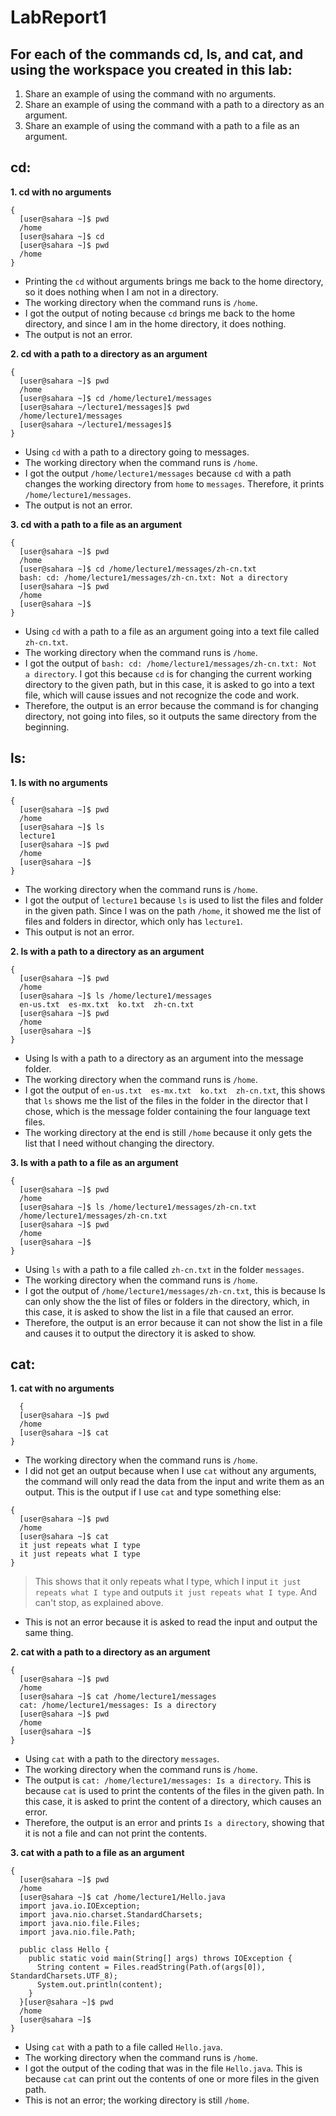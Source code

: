 # LabReport1
## For each of the commands cd, ls, and cat, and using the workspace you created in this lab:
1. Share an example of using the command with no arguments.
2. Share an example of using the command with a path to a directory as an argument.
3. Share an example of using the command with a path to a file as an argument.

## cd:
**1. cd with no arguments**
```
{
  [user@sahara ~]$ pwd
  /home
  [user@sahara ~]$ cd
  [user@sahara ~]$ pwd
  /home
}
```
- Printing the `cd` without arguments brings me back to the home directory, so it does nothing when I am not in a directory. 
- The working directory when the command runs is `/home`.
- I got the output of noting because `cd` brings me back to the home directory, and since I am in the home directory, it does nothing.
- The output is not an error.
  
**2. cd with a path to a directory as an argument**
```
{
  [user@sahara ~]$ pwd
  /home
  [user@sahara ~]$ cd /home/lecture1/messages
  [user@sahara ~/lecture1/messages]$ pwd
  /home/lecture1/messages
  [user@sahara ~/lecture1/messages]$ 
}
```
- Using `cd` with a path to a directory going to messages.
- The working directory when the command runs is `/home`.
- I got the output `/home/lecture1/messages` because `cd` with a path changes the working directory from `home` to `messages`. Therefore, it prints `/home/lecture1/messages`.
- The output is not an error.

**3. cd with a path to a file as an argument**
```
{
  [user@sahara ~]$ pwd
  /home
  [user@sahara ~]$ cd /home/lecture1/messages/zh-cn.txt
  bash: cd: /home/lecture1/messages/zh-cn.txt: Not a directory
  [user@sahara ~]$ pwd
  /home
  [user@sahara ~]$ 
}
```
- Using `cd` with a path to a file as an argument going into a text file called `zh-cn.txt`.
- The working directory when the command runs is `/home`.
- I got the output of `bash: cd: /home/lecture1/messages/zh-cn.txt: Not a directory`.  I got this because `cd` is for changing the current working directory to the given path, but in this case, it is asked to go into a text file, which will cause issues and not recognize the code and work.
- Therefore, the output is an error because the command is for changing directory, not going into files, so it outputs the same directory from the beginning.

## ls:
**1. ls with no arguments**
```
{
  [user@sahara ~]$ pwd
  /home
  [user@sahara ~]$ ls
  lecture1
  [user@sahara ~]$ pwd
  /home
  [user@sahara ~]$ 
}
```
- The working directory when the command runs is `/home`.
- I got the output of `lecture1` because `ls` is used to list the files and folder in the given path. Since I was on the path `/home`, it showed me the list of files and folders in director, which only has `lecture1`.
- This output is not an error.

**2. ls with a path to a directory as an argument**
```
{
  [user@sahara ~]$ pwd
  /home
  [user@sahara ~]$ ls /home/lecture1/messages
  en-us.txt  es-mx.txt  ko.txt  zh-cn.txt
  [user@sahara ~]$ pwd
  /home
  [user@sahara ~]$
}
```
- Using ls with a path to a directory as an argument into the message folder.
- The working directory when the command runs is `/home`.
- I got the output of `en-us.txt  es-mx.txt  ko.txt  zh-cn.txt`, this shows that `ls` shows me the list of the files in the folder in the director that I chose, which is the message folder containing the four language text files.
- The working directory at the end is still `/home` because it only gets the list that I need without changing the directory.

**3. ls with a path to a file as an argument**
```
{
  [user@sahara ~]$ pwd
  /home
  [user@sahara ~]$ ls /home/lecture1/messages/zh-cn.txt
  /home/lecture1/messages/zh-cn.txt
  [user@sahara ~]$ pwd
  /home
  [user@sahara ~]$ 
}
```
- Using `ls` with a path to a file called `zh-cn.txt` in the folder `messages`.
- The working directory when the command runs is `/home`.
- I got the output of `/home/lecture1/messages/zh-cn.txt`, this is because ls can only show the the list of files or folders in the directory, which, in this case, it is asked to show the list in a file that caused an error.
- Therefore, the output is an error because it can not show the list in a file and causes it to output the directory it is asked to show.

## cat:
**1. cat with no arguments**
```
  {
  [user@sahara ~]$ pwd
  /home
  [user@sahara ~]$ cat
}
```
- The working directory when the command runs is `/home`.
- I did not get an output because when I use `cat` without any arguments, the command will only read the data from the input and write them as an output.
This is the output if I use `cat` and type something else:
```
{
  [user@sahara ~]$ pwd
  /home
  [user@sahara ~]$ cat
  it just repeats what I type
  it just repeats what I type
}
```
> This shows that it only repeats what I type, which I input `it just repeats what I type` and outputs `it just repeats what I type`. And can't stop, as explained above.
- This is not an error because it is asked to read the input and output the same thing.

**2. cat with a path to a directory as an argument**
```
{
  [user@sahara ~]$ pwd
  /home
  [user@sahara ~]$ cat /home/lecture1/messages
  cat: /home/lecture1/messages: Is a directory
  [user@sahara ~]$ pwd
  /home
  [user@sahara ~]$ 
}
```
- Using `cat` with a path to the directory `messages`.
- The working directory when the command runs is `/home`.
- The output is `cat: /home/lecture1/messages: Is a directory`. This is because `cat` is used to print the contents of the files in the given path. In this case, it is asked to print the content of a directory, which causes an error.
- Therefore, the output is an error and prints `Is a directory`, showing that it is not a file and can not print the contents.

**3. cat with a path to a file as an argument**
```
{
  [user@sahara ~]$ pwd
  /home
  [user@sahara ~]$ cat /home/lecture1/Hello.java
  import java.io.IOException;
  import java.nio.charset.StandardCharsets;
  import java.nio.file.Files;
  import java.nio.file.Path;
  
  public class Hello {
    public static void main(String[] args) throws IOException {
      String content = Files.readString(Path.of(args[0]), StandardCharsets.UTF_8);    
      System.out.println(content);
    }
  }[user@sahara ~]$ pwd
  /home
  [user@sahara ~]$ 
}
```
- Using `cat` with a path to a file called `Hello.java`.
- The working directory when the command runs is `/home`.
- I got the output of the coding that was in the file `Hello.java`. This is because `cat` can print out the contents of one or more files in the given path.
- This is not an error; the working directory is still `/home`.
